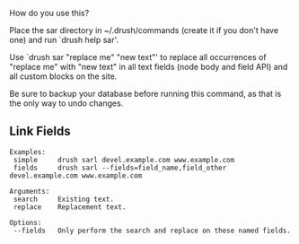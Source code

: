 How do you use this?

Place the sar directory in ~/.drush/commands (create it if you don't have one)
and run `drush help sar'.

Use `drush sar "replace me" "new text"' to replace all occurrences of
"replace me" with "new text" in all text fields (node body and field API) and
all custom blocks on the site.

Be sure to backup your database before running this command, as that is the
only way to undo changes.

## Link Fields

```
Examples:
 simple     drush sarl devel.example.com www.example.com
 fields     drush sarl --fields=field_name,field_other devel.example.com www.example.com

Arguments:
 search     Existing text.
 replace    Replacement text.

Options:
 --fields   Only perform the search and replace on these named fields.
```
